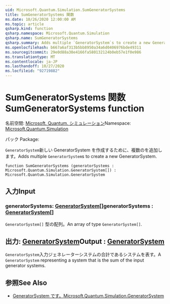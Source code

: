 ```yaml
---
uid: Microsoft.Quantum.Simulation.SumGeneratorSystems
title: SumGeneratorSystems 関数
ms.date: 10/26/2020 12:00:00 AM
ms.topic: article
qsharp.kind: function
qsharp.namespace: Microsoft.Quantum.Simulation
qsharp.name: SumGeneratorSystems
qsharp.summary: Adds multiple `GeneratorSystem`s to create a new GeneratorSystem.
ms.openlocfilehash: b667a6af313b5bb8950a34a6d0406976bde49311
ms.sourcegitcommit: 29e0d88a30e4166fa580132124b0eb57e1f0e986
ms.translationtype: MT
ms.contentlocale: ja-JP
ms.lasthandoff: 10/27/2020
ms.locfileid: "92719882"
---
```

# <a name="sumgeneratorsystems-function"></a><span data-ttu-id="ff88b-102">SumGeneratorSystems 関数</span><span class="sxs-lookup"><span data-stu-id="ff88b-102">SumGeneratorSystems function</span></span>

<span data-ttu-id="ff88b-103">名前空間: [Microsoft. Quantum. シミュレーション](xref:Microsoft.Quantum.Simulation)</span><span class="sxs-lookup"><span data-stu-id="ff88b-103">Namespace: [Microsoft.Quantum.Simulation](xref:Microsoft.Quantum.Simulation)</span></span>

<span data-ttu-id="ff88b-104">パック [](https://nuget.org/packages/)</span><span class="sxs-lookup"><span data-stu-id="ff88b-104">Package: [](https://nuget.org/packages/)</span></span>


<span data-ttu-id="ff88b-105">`GeneratorSystem`新しい GeneratorSystem を作成するために、複数のを追加します。</span><span class="sxs-lookup"><span data-stu-id="ff88b-105">Adds multiple `GeneratorSystem`s to create a new GeneratorSystem.</span></span>

```qsharp
function SumGeneratorSystems (generatorSystems : Microsoft.Quantum.Simulation.GeneratorSystem[]) : Microsoft.Quantum.Simulation.GeneratorSystem
```


## <a name="input"></a><span data-ttu-id="ff88b-106">入力</span><span class="sxs-lookup"><span data-stu-id="ff88b-106">Input</span></span>

### <a name="generatorsystems--generatorsystem"></a><span data-ttu-id="ff88b-107">generatorSystems: [GeneratorSystem](xref:Microsoft.Quantum.Simulation.GeneratorSystem)[]</span><span class="sxs-lookup"><span data-stu-id="ff88b-107">generatorSystems : [GeneratorSystem](xref:Microsoft.Quantum.Simulation.GeneratorSystem)[]</span></span>

<span data-ttu-id="ff88b-108">`GeneratorSystem[]` 型の配列。</span><span class="sxs-lookup"><span data-stu-id="ff88b-108">An array of type `GeneratorSystem[]`.</span></span>



## <a name="output--generatorsystem"></a><span data-ttu-id="ff88b-109">出力: [GeneratorSystem](xref:Microsoft.Quantum.Simulation.GeneratorSystem)</span><span class="sxs-lookup"><span data-stu-id="ff88b-109">Output : [GeneratorSystem](xref:Microsoft.Quantum.Simulation.GeneratorSystem)</span></span>

<span data-ttu-id="ff88b-110">`GeneratorSystem`入力ジェネレーターシステムの合計であるシステムを表す。</span><span class="sxs-lookup"><span data-stu-id="ff88b-110">A `GeneratorSystem` representing a system that is the sum of the input generator systems.</span></span>

## <a name="see-also"></a><span data-ttu-id="ff88b-111">参照</span><span class="sxs-lookup"><span data-stu-id="ff88b-111">See Also</span></span>

- [<span data-ttu-id="ff88b-112">GeneratorSystem です。</span><span class="sxs-lookup"><span data-stu-id="ff88b-112">Microsoft.Quantum.Simulation.GeneratorSystem</span></span>](xref:Microsoft.Quantum.Simulation.GeneratorSystem)